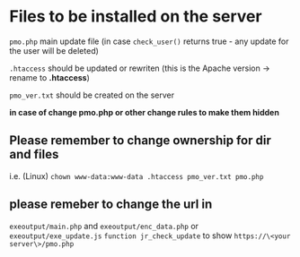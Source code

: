 # Files to be installed on the server

`pmo.php` main update file (in case `check_user()` returns true - any update for the user will be deleted)

`.htaccess` should be updated or rewriten (this is the Apache version -> rename to __.htaccess__)

`pmo_ver.txt` should be created on the server

__in case of change pmo.php or other change rules to make them hidden__

## Please remember to change ownership for dir and files 
i.e. (Linux) `chown www-data:www-data .htaccess pmo_ver.txt pmo.php`

## please remeber to change the url in 
`exeoutput/main.php` and `exeoutput/enc_data.php` or `exeoutput/exe_update.js` `function jr_check_update`  to show `https://\<your server\>/pmo.php`
